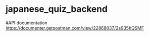 # japanese_quiz_backend

#API documentation
https://documenter.getpostman.com/view/22868037/2s935hQSMF

